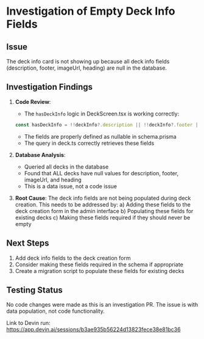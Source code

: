 # Investigation of Empty Deck Info Fields

## Issue
The deck info card is not showing up because all deck info fields (description, footer, imageUrl, heading) are null in the database.

## Investigation Findings

1. **Code Review**:
   - The `hasDeckInfo` logic in DeckScreen.tsx is working correctly:
   ```typescript
   const hasDeckInfo = !!deckInfo?.description || !!deckInfo?.footer || !!deckInfo?.imageUrl;
   ```
   - The fields are properly defined as nullable in schema.prisma
   - The query in deck.ts correctly retrieves these fields

2. **Database Analysis**:
   - Queried all decks in the database
   - Found that ALL decks have null values for description, footer, imageUrl, and heading
   - This is a data issue, not a code issue

3. **Root Cause**:
   The deck info fields are not being populated during deck creation. This needs to be addressed by:
   a) Adding these fields to the deck creation form in the admin interface
   b) Populating these fields for existing decks
   c) Making these fields required if they should never be empty

## Next Steps
1. Add deck info fields to the deck creation form
2. Consider making these fields required in the schema if appropriate
3. Create a migration script to populate these fields for existing decks

## Testing Status
No code changes were made as this is an investigation PR. The issue is with data population, not code functionality.

Link to Devin run: https://app.devin.ai/sessions/b3ae935b56224d13823fece38e81bc36
